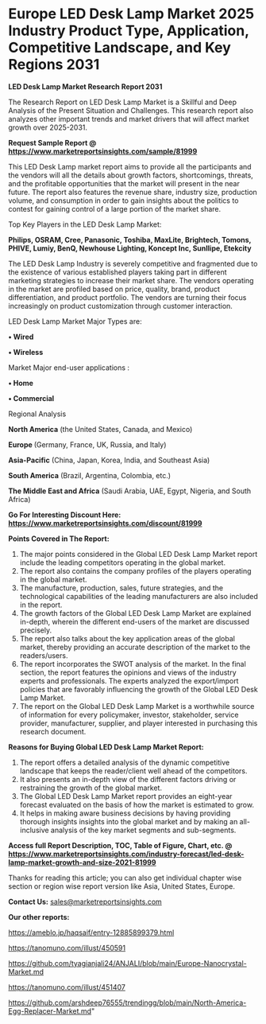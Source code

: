 # Europe LED Desk Lamp Market 2025 Industry Product Type, Application, Competitive Landscape, and Key Regions 2031

<strong>LED Desk Lamp Market Research Report 2031</strong>

The Research Report on LED Desk Lamp Market is a Skillful and Deep Analysis of the Present Situation and Challenges. This research report also analyzes other important trends and market drivers that will affect market growth over 2025-2031.

<strong>Request Sample Report @ <a href=https://www.marketreportsinsights.com/sample/81999>https://www.marketreportsinsights.com/sample/81999</a></strong>

This LED Desk Lamp market report aims to provide all the participants and the vendors will all the details about growth factors, shortcomings, threats, and the profitable opportunities that the market will present in the near future. The report also features the revenue share, industry size, production volume, and consumption in order to gain insights about the politics to contest for gaining control of a large portion of the market share.

Top Key Players in the LED Desk Lamp Market:

<strong>Philips, OSRAM, Cree, Panasonic, Toshiba, MaxLite, Brightech, Tomons, PHIVE, Lumiy, BenQ, Newhouse Lighting, Koncept Inc, Sunllipe, Etekcity</strong>

The LED Desk Lamp Industry is severely competitive and fragmented due to the existence of various established players taking part in different marketing strategies to increase their market share. The vendors operating in the market are profiled based on price, quality, brand, product differentiation, and product portfolio. The vendors are turning their focus increasingly on product customization through customer interaction.

LED Desk Lamp Market Major Types are:

<strong>• Wired

• Wireless</strong>

Market Major end-user applications :

<strong>• Home

• Commercial</strong>

Regional Analysis

</u><strong><b>North America</b></strong> (the United States, Canada, and Mexico)

<strong><b>Europe </b></strong>(Germany, France, UK, Russia, and Italy)

<strong><b>Asia-Pacific</b></strong> (China, Japan, Korea, India, and Southeast Asia)

<strong><b>South America</b></strong> (Brazil, Argentina, Colombia, etc.)

<strong><b>The Middle East and Africa</b></strong> (Saudi Arabia, UAE, Egypt, Nigeria, and South Africa)

<strong>Go For Interesting Discount Here: <a href=https://www.marketreportsinsights.com/discount/81999>https://www.marketreportsinsights.com/discount/81999</a></strong>

<strong>Points Covered in The Report:</strong>
<ol>
  <li>The major points considered in the Global LED Desk Lamp Market report include the leading competitors operating in the global market.</li>
  <li>The report also contains the company profiles of the players operating in the global market.</li>
  <li>The manufacture, production, sales, future strategies, and the technological capabilities of the leading manufacturers are also included in the report.</li>
  <li>The growth factors of the Global LED Desk Lamp Market are explained in-depth, wherein the different end-users of the market are discussed precisely.</li>
  <li>The report also talks about the key application areas of the global market, thereby providing an accurate description of the market to the readers/users.</li>
  <li>The report incorporates the SWOT analysis of the market. In the final section, the report features the opinions and views of the industry experts and professionals. The experts analyzed the export/import policies that are favorably influencing the growth of the Global LED Desk Lamp Market.</li>
  <li>The report on the Global LED Desk Lamp Market is a worthwhile source of information for every policymaker, investor, stakeholder, service provider, manufacturer, supplier, and player interested in purchasing this research document.</li>
</ol>
<strong>Reasons for Buying Global LED Desk Lamp Market Report:</strong>

<ol>
  <li>The report offers a detailed analysis of the dynamic competitive landscape that keeps the reader/client well ahead of the competitors.</li>
  <li>It also presents an in-depth view of the different factors driving or restraining the growth of the global market.</li>
  <li>The Global LED Desk Lamp Market report provides an eight-year forecast evaluated on the basis of how the market is estimated to grow.</li>
  <li>It helps in making aware business decisions by having providing thorough insights insights into the global market and by making an all-inclusive analysis of the key market segments and sub-segments.</li>
</ol>
<strong>Access full Report Description, TOC, Table of Figure, Chart, etc. @ <a href=https://www.marketreportsinsights.com/industry-forecast/led-desk-lamp-market-growth-and-size-2021-81999>https://www.marketreportsinsights.com/industry-forecast/led-desk-lamp-market-growth-and-size-2021-81999</a></strong>


Thanks for reading this article; you can also get individual chapter wise section or region wise report version like Asia, United States, Europe.

<strong>Contact Us:</strong>
sales@marketreportsinsights.com

<strong>Our other reports:</strong>

<a href=https://ameblo.jp/haqsaif/entry-12885899379.html>https://ameblo.jp/haqsaif/entry-12885899379.html</a>

<a href=https://tanomuno.com/illust/450591>https://tanomuno.com/illust/450591</a>

<a href=https://github.com/tyagianjali24/ANJALI/blob/main/Europe-Nanocrystal-Market.md>https://github.com/tyagianjali24/ANJALI/blob/main/Europe-Nanocrystal-Market.md</a>

<a href=https://tanomuno.com/illust/451407>https://tanomuno.com/illust/451407</a>

<a href=https://github.com/arshdeep76555/trendingg/blob/main/North-America-Egg-Replacer-Market.md>https://github.com/arshdeep76555/trendingg/blob/main/North-America-Egg-Replacer-Market.md</a>"
